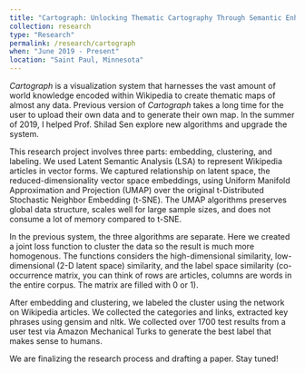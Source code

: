 ```yaml
---
title: "Cartograph: Unlocking Thematic Cartography Through Semantic Enhancement"
collection: research
type: "Research"
permalink: /research/cartograph
when: "June 2019 - Present"
location: "Saint Paul, Minnesota"
---
```


*Cartograph* is a visualization system that harnesses the vast amount of world knowledge encoded within Wikipedia to create thematic maps of almost any data. Previous version of *Cartograph* takes a long time for the user to upload their own data and to generate their own map. In the summer of 2019, I helped Prof. Shilad Sen explore new algorithms and upgrade the system.

This research project involves three parts: embedding, clustering, and labeling. We used Latent Semantic Analysis (LSA) to represent Wikipedia articles in vector forms. We captured relationship on latent space, the reduced-dimensionality vector space embeddings, using Uniform Manifold Approximation and Projection (UMAP) over the original t-Distributed Stochastic Neighbor Embedding (t-SNE). The UMAP algorithms preserves global data structure, scales well for large sample sizes, and does not consume a lot of memory compared to t-SNE.

In the previous system, the three algorithms are separate. Here we created a joint loss function to cluster the data so the result is much more homogenous. The functions considers the high-dimensional similarity, low-dimensional (2-D latent space) similarity, and the label space similarity (co-occurrence matrix, you can think of rows are articles, columns are words in the entire corpus. The matrix are filled with 0 or 1).

After embedding and clustering, we labeled the cluster using the network on Wikipedia articles. We collected the categories and links, extracted key phrases using gensim and nltk. We collected over 1700 test results from a user test via Amazon Mechanical Turks to generate the best label that makes sense to humans.

We are finalizing the research process and drafting a paper. Stay tuned!
